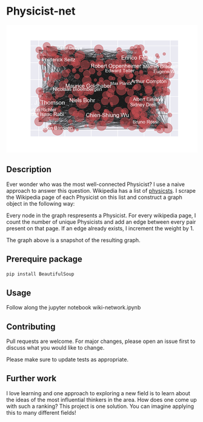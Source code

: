 # Physicist-net
<p align="center">
  <img src="physicists.png">
</p>

## Description

Ever wonder who was the most well-connected Physicist? I use a naive approach to answer this question. Wikipedia has a list of [physicsts](https://en.wikipedia.org/wiki/List_of_physicists). I scrape the Wikipedia page of each Physicist on this list and construct a graph object in the following way:

Every node in the graph respresents a Physicist.
For every wikipedia page, I count the number of unique Physicists and add an edge between every pair present on that page.
If an edge already exists, I increment the weight by 1.

The graph above is a snapshot of the resulting graph.

## Prerequire package

```bash
pip install BeautifulSoup
```

## Usage

Follow along the jupyter notebook wiki-network.ipynb

## Contributing
Pull requests are welcome. For major changes, please open an issue first to discuss what you would like to change.

Please make sure to update tests as appropriate.

## Further work

I love learning and one approach to exploring a new field is to learn about the ideas of the most influential thinkers in the area. How does one come up with such a ranking? This project is one solution. You can imagine applying this to many different fields!

